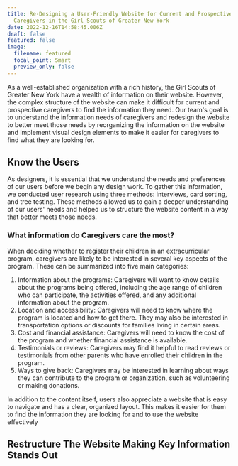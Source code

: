 ```yaml
---
title: Re-Designing a User-Friendly Website for Current and Prospective
  Caregivers in the Girl Scouts of Greater New York
date: 2022-12-16T14:58:45.006Z
draft: false
featured: false
image:
  filename: featured
  focal_point: Smart
  preview_only: false
---
```

As a well-established organization with a rich history, the Girl Scouts of Greater New York have a wealth of information on their website. However, the complex structure of the website can make it difficult for current and prospective caregivers to find the information they need. Our team's goal is to understand the information needs of caregivers and redesign the website to better meet those needs by reorganizing the information on the website and implement visual design elements to make it easier for caregivers to find what they are looking for.

## Know the Users

As designers, it is essential that we understand the needs and preferences of our users before we begin any design work. To gather this information, we conducted user research using three methods: interviews, card sorting, and tree testing. These methods allowed us to gain a deeper understanding of our users' needs and helped us to structure the website content in a way that better meets those needs.

### What information do Caregivers care the most? 

When deciding whether to register their children in an extracurricular program, caregivers are likely to be interested in several key aspects of the program. These can be summarized into five main categories:

1. Information about the programs: Caregivers will want to know details about the programs being offered, including the age range of children who can participate, the activities offered, and any additional information about the program.
2. Location and accessibility: Caregivers will need to know where the program is located and how to get there. They may also be interested in transportation options or discounts for families living in certain areas.
3. Cost and financial assistance: Caregivers will need to know the cost of the program and whether financial assistance is available.
4. Testimonials or reviews: Caregivers may find it helpful to read reviews or testimonials from other parents who have enrolled their children in the program.
5. Ways to give back: Caregivers may be interested in learning about ways they can contribute to the program or organization, such as volunteering or making donations.

In addition to the content itself, users also appreciate a website that is easy to navigate and has a clear, organized layout. This makes it easier for them to find the information they are looking for and to use the website effectively

## Restructure The Website Making Key Information Stands Out